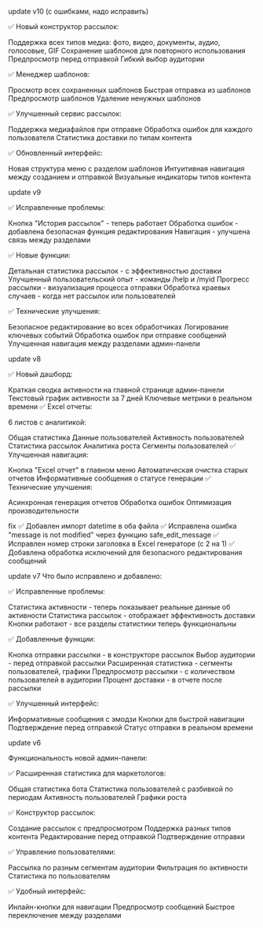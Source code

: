 update v10 (c ошибками, надо исправить)

✅ Новый конструктор рассылок:

Поддержка всех типов медиа: фото, видео, документы, аудио, голосовые, GIF
Сохранение шаблонов для повторного использования
Предпросмотр перед отправкой
Гибкий выбор аудитории

✅ Менеджер шаблонов:

Просмотр всех сохраненных шаблонов
Быстрая отправка из шаблонов
Предпросмотр шаблонов
Удаление ненужных шаблонов

✅ Улучшенный сервис рассылок:

Поддержка медиафайлов при отправке
Обработка ошибок для каждого пользователя
Статистика доставки по типам контента

✅ Обновленный интерфейс:

Новая структура меню с разделом шаблонов
Интуитивная навигация между созданием и отправкой
Визуальные индикаторы типов контента

update v9 

✅ Исправленные проблемы:

Кнопка "История рассылок" - теперь работает
Обработка ошибок - добавлена безопасная функция редактирования
Навигация - улучшена связь между разделами

✅ Новые функции:

Детальная статистика рассылок - с эффективностью доставки
Улучшенный пользовательский опыт - команды /help и /myid
Прогресс рассылки - визуализация процесса отправки
Обработка краевых случаев - когда нет рассылок или пользователей

✅ Технические улучшения:

Безопасное редактирование во всех обработчиках
Логирование ключевых событий
Обработка ошибок при отправке сообщений
Улучшенная навигация между разделами админ-панели


update v8

✅ Новый дашборд:

Краткая сводка активности на главной странице админ-панели
Текстовый график активности за 7 дней
Ключевые метрики в реальном времени
✅ Excel отчеты:

6 листов с аналитикой:

Общая статистика
Данные пользователей
Активность пользователей
Статистика рассылок
Аналитика роста
Сегменты пользователей
✅ Улучшенная навигация:

Кнопка "Excel отчет" в главном меню
Автоматическая очистка старых отчетов
Информативные сообщения о статусе генерации
✅ Технические улучшения:

Асинхронная генерация отчетов
Обработка ошибок
Оптимизация производительности

fix 
✅ Добавлен импорт datetime в оба файла
✅ Исправлена ошибка "message is not modified" через функцию safe_edit_message
✅ Исправлен номер строки заголовка в Excel генераторе (с 2 на 1)
✅ Добавлена обработка исключений для безопасного редактирования сообщений


update v7 
Что было исправлено и добавлено:

✅ Исправленные проблемы:

Статистика активности - теперь показывает реальные данные об активности
Статистика рассылок - отображает эффективность доставки
Кнопки работают - все разделы статистики теперь функциональны

✅ Добавленные функции:

Кнопка отправки рассылки - в конструкторе рассылок
Выбор аудитории - перед отправкой рассылки
Расширенная статистика - сегменты пользователей, графики
Предпросмотр рассылки - с количеством пользователей в аудитории
Процент доставки - в отчете после рассылки

✅ Улучшенный интерфейс:

Информативные сообщения с эмодзи
Кнопки для быстрой навигации
Подтверждение перед отправкой
Статус отправки в реальном времени

update v6 

Функциональность новой админ-панели:

✅ Расширенная статистика для маркетологов:

Общая статистика бота
Статистика пользователей с разбивкой по периодам
Активность пользователей
Графики роста

✅ Конструктор рассылок:

Создание рассылок с предпросмотром
Поддержка разных типов контента
Редактирование перед отправкой
Подтверждение отправки

✅ Управление пользователями:

Рассылка по разным сегментам аудитории
Фильтрация по активности
Статистика по пользователям

✅ Удобный интерфейс:

Инлайн-кнопки для навигации
Предпросмотр сообщений
Быстрое переключение между разделами
